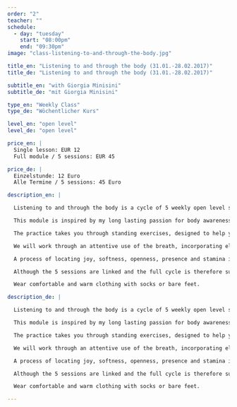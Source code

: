 ```yaml
---
order: "2"
teacher: ""
schedule:
  - day: "tuesday"
    start: "08:00pm"
    end: "09:30pm"
image: "class-listening-to-and-through-the-body.jpg"

title_en: "Listening to and through the body (31.01.-28.02.2017)"
title_de: "Listening to and through the body (31.01.-28.02.2017)"

subtitle_en: "with Giorgia Minisini"
subtitle_de: "mit Giorgia Minisini"

type_en: "Weekly Class"
type_de: "Wöchentlicher Kurs"

level_en: "open level"
level_de: "open level"

price_en: |
  Single lesson: EUR 12  
  Full module / 5 sessions: EUR 45  

price_de: |
  Einzelstunde: 12 Euro  
  Alle Termine / 5 sessions: 45 Euro  

description_en: |

  Listening to and through the body is a cycle of 5 weekly open level sessions suitable for anyone who has the desire and curiosity of getting in touch with his/her own body and exploring the potential of its awareness. Those who have never danced before will learn to move their bodies safely, intuitively and relaxed while professionals, dancers, actors, performers, musicians can deepen their understanding of personal practices.

  This module is inspired by my long lasting passion for body awareness. It is based on my movement practice developed over 10 years researching as a contemporary dancer, choreographer and Qi-gong practitioner. The nature of the work provides a continually fresh outlook at each session through softening, observing and inquiring.

  The practice takes you through standing exercises, designed to help you achieve balance, towards a softer and freer exploration of your own movement in relationship to space, the group, silence and music.

  We will work through an attentive use of the breath, incorporating elements of Qi-gong, using vibration as a tool to relax and open the articulations in order to let the energy flow freely through the body - thus facilitating the letting go of unnecessary tensions held in the body. The specific use of the eyes with visual images will allow playfulness to be part of the process.

  A process of locating joy, softness, openness, presence and stamina into the body!

  Although the 5 sessions are linked and the full cycle is therefore suggested, drop-in sessions are possible and welcome.

  Wear comfortable and warm clothing with socks or bare feet.

description_de: |

  Listening to and through the body is a cycle of 5 weekly open level sessions suitable for anyone who has the desire and curiosity of getting in touch with his/her own body and exploring the potential of its awareness. Those who have never danced before will learn to move their bodies safely, intuitively and relaxed while professionals, dancers, actors, performers, musicians can deepen their understanding of personal practices.

  This module is inspired by my long lasting passion for body awareness. It is based on my movement practice developed over 10 years researching as a contemporary dancer, choreographer and Qi-gong practitioner. The nature of the work provides a continually fresh outlook at each session through softening, observing and inquiring.

  The practice takes you through standing exercises, designed to help you achieve balance, towards a softer and freer exploration of your own movement in relationship to space, the group, silence and music.

  We will work through an attentive use of the breath, incorporating elements of Qi-gong, using vibration as a tool to relax and open the articulations in order to let the energy flow freely through the body - thus facilitating the letting go of unnecessary tensions held in the body. The specific use of the eyes with visual images will allow playfulness to be part of the process.

  A process of locating joy, softness, openness, presence and stamina into the body!

  Although the 5 sessions are linked and the full cycle is therefore suggested, drop-in sessions are possible and welcome.

  Wear comfortable and warm clothing with socks or bare feet.

---
```

